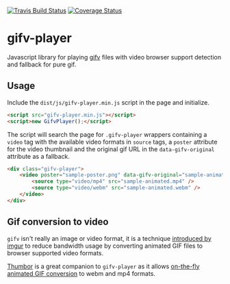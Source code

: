 [![Travis Build Status](https://travis-ci.org/globocom/gifv-player.svg)](https://travis-ci.org/globocom/gifv-player)
[![Coverage Status](https://img.shields.io/coveralls/globocom/gifv-player.svg)](https://coveralls.io/r/globocom/gifv-player)

# gifv-player

Javascript library for playing [gifv][gifv] files with video browser support detection
and fallback for pure gif.

[gifv]: http://imgur.com/blog/2014/10/09/introducing-gifv/


## Usage

Include the `dist/js/gifv-player.min.js` script in the page and initialize.

```html
<script src="gifv-player.min.js"></script>
<script>new GifvPlayer();</script>
```

The script will search the page for `.gifv-player` wrappers containing a `video`
tag with the available video formats in `source` tags, a `poster` attribute for
the video thumbnail and the original gif URL in the `data-gifv-original`
attribute as a fallback.

```html
<div class="gifv-player">
    <video poster="sample-poster.png" data-gifv-original="sample-animated.gif" preload="none" loop="true">
        <source type="video/mp4" src="sample-animated.mp4" />
        <source type="video/webm" src="sample-animated.webm" />
    </video>
</div>
```


## Gif conversion to video

`gifv` isn't really an image or video format, it is a technique
[introduced by imgur][gifv] to reduce bandwidth usage by converting animated 
GIF files to browser supported video formats.

[Thumbor][Thumbor] is a great companion to `gifv-player` as it allows
[on-the-fly animated GIF conversion][Thumbor-Gifv] to webm and mp4 formats.

[Thumbor]: https://github.com/thumbor/thumbor
[Thumbor-Gifv]: https://github.com/thumbor/thumbor/wiki/GifV
